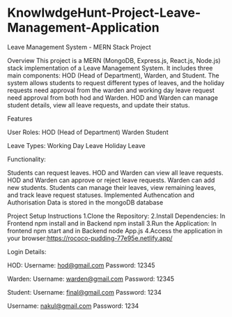 # KnowlwdgeHunt-Project-Leave-Management-Application

Leave Management System - MERN Stack Project

Overview
This project is a MERN (MongoDB, Express.js, React.js, Node.js) stack implementation of a Leave Management System. It includes three main components: HOD (Head of Department), Warden, and Student. The system allows students to request different types of leaves, and the holiday requests need approval from the warden and working day leave request need approval from both hod and Warden. HOD and Warden can manage student details, view all leave requests, and update their status.

Features

User Roles:
HOD (Head of Department)
Warden
Student

Leave Types:
Working Day Leave
Holiday Leave

Functionality:

Students can request leaves.
HOD and Warden can view all leave requests.
HOD and Warden can approve or reject leave requests.
Warden can add new students.
Students can manage their leaves, view remaining leaves, and track leave request statuses.
Implemented Authencation and Authorisation 
Data is stored in the mongoDB database

Project Setup Instructions
1.Clone the Repository:
2.Install Dependencies: In Frontend npm install and in Backend npm install
3.Run the Application: In frontend npm start and in Backend node App.js
4.Access the application in your browser:https://rococo-pudding-77e95e.netlify.app/


Login Details:

HOD:
Username: hod@gmail.com
Password: 12345

Warden:
Username: warden@gmail.com
Password: 12345


Student:
Username: final@gmail.com
Password: 1234

Username: nakul@gmail.com
Password: 1234


 